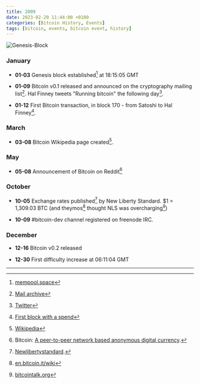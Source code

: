 ```yaml
---
title: 2009
date: 2023-02-20 11:44:00 +0100
categories: [Bitcoin History, Events]
tags: [bitcoin, events, bitcoin event, history]
---
```


![Genesis-Block](https://www.coindaily.co/wp-content/uploads/2019/01/Bitcoin-Genesis-Block.jpg)

### **January**	

* **01-03** Genesis block established[^1] at 18:15:05 GMT

* **01-09** Bitcoin v0.1 released and announced on the cryptography mailing list[^2]. Hal Finney tweets "Running bitcoin" the following day[^3].

* **01-12** First Bitcoin transaction, in block 170 - from Satoshi to Hal Finney[^4].

### **March**	

* **03-08** Bitcoin Wikipedia page created[^5].

### **May**	

* **05-08** Announcement of Bitcoin on Reddit[^6]

### **October**	

* **10-05** Exchange rates published[^7] by New Liberty Standard. $1 = 1,309.03 BTC (and theymos[^8] thought NLS was overcharging[^9])

* **10-09** #bitcoin-dev channel registered on freenode IRC.

### **December**	

* **12-16** Bitcoin v0.2 released

* **12-30** First difficulty increase at 06:11:04 GMT

***

[^1]: [mempool.space](https://mempool.space/block/000000000019d6689c085ae165831e934ff763ae46a2a6c172b3f1b60a8ce26f)

[^2]: [Mail archive](http://www.mail-archive.com/cryptography@metzdowd.com/msg10152.html)

[^3]: [Twitter](https://twitter.com/halfin/status/1110302988?lang=en)

[^4]: [First block with a spend](https://bitcointalk.org/index.php?topic=91806.msg1012234#msg1012234)

[^5]: [Wikipedia](https://en.wikipedia.org/w/index.php?title=Bitcoin&oldid=275832581)

[^6]: Bitcoin: [A peer-to-peer network based anonymous digital currency](https://np.reddit.com/r/business/comments/8itlf/bitcoin_a_peertopeer_network_based_anonymous).

[^7]: [Newlibertystandard](http://newlibertystandard.wikifoundry.com/page/2009+Exchange+Rate).

[^8]: [en.bitcoin.it/wiki](https://en.bitcoin.it/wiki/User:Theymos)

[^9]: [bitcointalk.org](https://bitcointalk.org/index.php?topic=104287.msg1143955#msg1143955)

